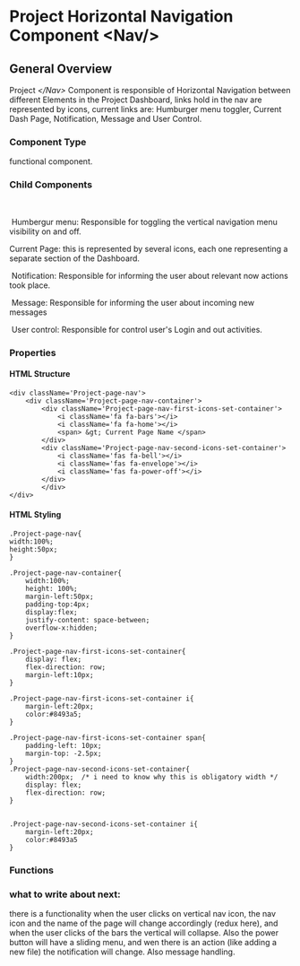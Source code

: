 <link rel="stylesheet" href="https://cdnjs.cloudflare.com/ajax/libs/font-awesome/4.7.0/css/font-awesome.min.css">

<link rel="stylesheet" href="https://use.fontawesome.com/releases/v5.6.1/css/all.css" integrity="sha384-gfdkjb5BdAXd+lj+gudLWI+BXq4IuLW5IT+brZEZsLFm++aCMlF1V92rMkPaX4PP" crossorigin="anonymous">

# Project Horizontal Navigation Component \<Nav/>

## General Overview

Project *\</Nav>* Component is responsible of Horizontal Navigation between different Elements in the Project Dashboard, links hold in the nav are represented by icons, current links are: Humburger menu toggler, Current Dash Page, Notification, Message and User Control.

### Component Type

functional component.

### Child Components

<br/>
<p><i class="fa fa-bars"></i>
&nbspHumbergur menu: Responsible for toggling the vertical navigation menu visibility on and off.</p>

Current Page: this is represented by several icons, each one representing a separate section of the Dashboard.

<p><i class="fa fa-bell"></i>
&nbspNotification: Responsible for informing the user about relevant now actions took place. </p>

<p><i class="fas fa-envelope"></i>
&nbspMessage: Responsible for informing the user about incoming new messages </p>

<p><i class="fas fa-power-off"></i>
&nbspUser control: Responsible for control user's Login and out activities. </p>

### Properties

#### HTML Structure

    <div className='Project-page-nav'>
        <div className='Project-page-nav-container'>
            <div className='Project-page-nav-first-icons-set-container'>
                <i className='fa fa-bars'></i>                  
                <i className='fa fa-home'></i>     
                <span> &gt; Current Page Name </span>             
            </div>
            <div className='Project-page-nav-second-icons-set-container'>
                <i className='fas fa-bell'></i>       
                <i className='fas fa-envelope'></i>                  
                <i className='fas fa-power-off'></i>       
            </div>
            </div>          
    </div>

#### HTML Styling

    .Project-page-nav{
    width:100%; 
    height:50px; 
    }

    .Project-page-nav-container{
        width:100%; 
        height: 100%;
        margin-left:50px;  
        padding-top:4px; 
        display:flex; 
        justify-content: space-between;
        overflow-x:hidden; 
    }

    .Project-page-nav-first-icons-set-container{
        display: flex;
        flex-direction: row;
        margin-left:10px; 
    }

    .Project-page-nav-first-icons-set-container i{
        margin-left:20px;
        color:#8493a5; 
    }

    .Project-page-nav-first-icons-set-container span{
        padding-left: 10px;
        margin-top: -2.5px;
    }
    .Project-page-nav-second-icons-set-container{
        width:200px;  /* i need to know why this is obligatory width */
        display: flex;
        flex-direction: row;
    }


    .Project-page-nav-second-icons-set-container i{
        margin-left:20px;
        color:#8493a5
    }

### Functions



### what to write about next: 
there is a functionality when the user clicks on vertical nav icon, the nav icon and the name of the page will change accordingly (redux here), and when the user clicks of the bars the vertical will collapse. Also the power button will have a sliding menu, and wen there is an action (like adding a new file) the notification will change. Also message handling.